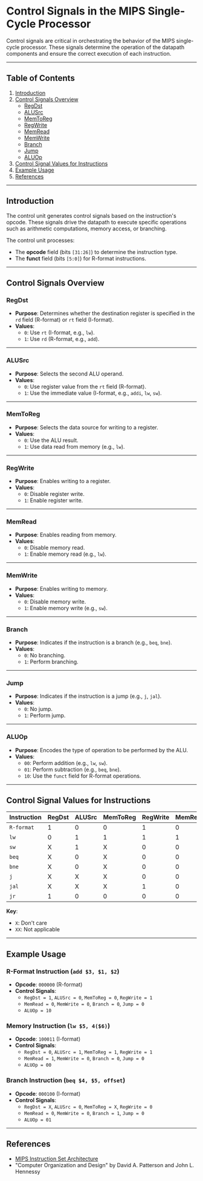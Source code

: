 # **Control Signals in the MIPS Single-Cycle Processor**

Control signals are critical in orchestrating the behavior of the MIPS single-cycle processor. These signals determine the operation of the datapath components and ensure the correct execution of each instruction.

---

## **Table of Contents**

1. [Introduction](#introduction)
2. [Control Signals Overview](#control-signals-overview)
   - [RegDst](#regdst)
   - [ALUSrc](#alusrc)
   - [MemToReg](#memtoreg)
   - [RegWrite](#regwrite)
   - [MemRead](#memread)
   - [MemWrite](#memwrite)
   - [Branch](#branch)
   - [Jump](#jump)
   - [ALUOp](#aluop)
3. [Control Signal Values for Instructions](#control-signal-values-for-instructions)
4. [Example Usage](#example-usage)
5. [References](#references)

---

## **Introduction**

The control unit generates control signals based on the instruction's opcode. These signals drive the datapath to execute specific operations such as arithmetic computations, memory access, or branching.

The control unit processes:

- The **opcode** field (bits `[31:26]`) to determine the instruction type.
- The **funct** field (bits `[5:0]`) for R-format instructions.

---

## **Control Signals Overview**

### **RegDst**

- **Purpose**: Determines whether the destination register is specified in the `rd` field (R-format) or `rt` field (I-format).
- **Values**:
  - `0`: Use `rt` (I-format, e.g., `lw`).
  - `1`: Use `rd` (R-format, e.g., `add`).

---

### **ALUSrc**

- **Purpose**: Selects the second ALU operand.
- **Values**:
  - `0`: Use register value from the `rt` field (R-format).
  - `1`: Use the immediate value (I-format, e.g., `addi`, `lw`, `sw`).

---

### **MemToReg**

- **Purpose**: Selects the data source for writing to a register.
- **Values**:
  - `0`: Use the ALU result.
  - `1`: Use data read from memory (e.g., `lw`).

---

### **RegWrite**

- **Purpose**: Enables writing to a register.
- **Values**:
  - `0`: Disable register write.
  - `1`: Enable register write.

---

### **MemRead**

- **Purpose**: Enables reading from memory.
- **Values**:
  - `0`: Disable memory read.
  - `1`: Enable memory read (e.g., `lw`).

---

### **MemWrite**

- **Purpose**: Enables writing to memory.
- **Values**:
  - `0`: Disable memory write.
  - `1`: Enable memory write (e.g., `sw`).

---

### **Branch**

- **Purpose**: Indicates if the instruction is a branch (e.g., `beq`, `bne`).
- **Values**:
  - `0`: No branching.
  - `1`: Perform branching.

---

### **Jump**

- **Purpose**: Indicates if the instruction is a jump (e.g., `j`, `jal`).
- **Values**:
  - `0`: No jump.
  - `1`: Perform jump.

---

### **ALUOp**

- **Purpose**: Encodes the type of operation to be performed by the ALU.
- **Values**:
  - `00`: Perform addition (e.g., `lw`, `sw`).
  - `01`: Perform subtraction (e.g., `beq`, `bne`).
  - `10`: Use the `funct` field for R-format operations.

---

## **Control Signal Values for Instructions**

| **Instruction** | **RegDst** | **ALUSrc** | **MemToReg** | **RegWrite** | **MemRead** | **MemWrite** | **Branch** | **Jump** | **ALUOp** |
| --------------- | ---------- | ---------- | ------------ | ------------ | ----------- | ------------ | ---------- | -------- | --------- |
| `R-format`      | 1          | 0          | 0            | 1            | 0           | 0            | 0          | 0        | 10        |
| `lw`            | 0          | 1          | 1            | 1            | 1           | 0            | 0          | 0        | 00        |
| `sw`            | X          | 1          | X            | 0            | 0           | 1            | 0          | 0        | 00        |
| `beq`           | X          | 0          | X            | 0            | 0           | 0            | 1          | 0        | 01        |
| `bne`           | X          | 0          | X            | 0            | 0           | 0            | 1          | 0        | 01        |
| `j`             | X          | X          | X            | 0            | 0           | 0            | 0          | 1        | XX        |
| `jal`           | X          | X          | X            | 1            | 0           | 0            | 0          | 1        | XX        |
| `jr`            | 1          | 0          | 0            | 0            | 0           | 0            | 0          | 1        | 10        |

**Key**:

- `X`: Don't care
- `XX`: Not applicable

---

## **Example Usage**

### **R-Format Instruction (`add $3, $1, $2`)**

- **Opcode**: `000000` (R-format)
- **Control Signals**:
  - `RegDst = 1`, `ALUSrc = 0`, `MemToReg = 0`, `RegWrite = 1`
  - `MemRead = 0`, `MemWrite = 0`, `Branch = 0`, `Jump = 0`
  - `ALUOp = 10`

### **Memory Instruction (`lw $5, 4($6)`)**

- **Opcode**: `100011` (I-format)
- **Control Signals**:
  - `RegDst = 0`, `ALUSrc = 1`, `MemToReg = 1`, `RegWrite = 1`
  - `MemRead = 1`, `MemWrite = 0`, `Branch = 0`, `Jump = 0`
  - `ALUOp = 00`

### **Branch Instruction (`beq $4, $5, offset`)**

- **Opcode**: `000100` (I-format)
- **Control Signals**:
  - `RegDst = X`, `ALUSrc = 0`, `MemToReg = X`, `RegWrite = 0`
  - `MemRead = 0`, `MemWrite = 0`, `Branch = 1`, `Jump = 0`
  - `ALUOp = 01`

---

## **References**

- [MIPS Instruction Set Architecture](https://en.wikichip.org/wiki/mips)
- "Computer Organization and Design" by David A. Patterson and John L. Hennessy
